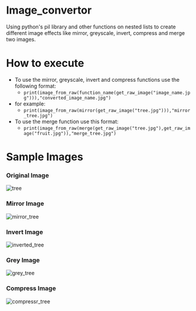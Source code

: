 # Image_convertor
 Using python's pil library and other functions on nested lists to create different image effects like mirror, greyscale, invert, compress and merge two images.

# How to execute

* To use the mirror, greyscale, invert and compress functions use the following format:   
    * `print(image_from_raw(function_name(get_raw_image("image_name.jpg"))),"converted_image_name.jpg")`   
* for example:   
    * `print(image_from_raw(mirror(get_raw_image("tree.jpg"))),"mirror_tree.jpg")`
* To use the merge function use this format:
   *  `print(image_from_raw(merge(get_raw_image("tree.jpg"),get_raw_image("fruit.jpg")),"merge_tree.jpg")`

# Sample Images

### Original Image   
![tree](sample_imgs/tree.png)   

### Mirror Image
![mirror_tree](sample_imgs/mirrortree.png)   

### Invert Image
![inverted_tree](sample_imgs/invertedtree.png)   

### Grey Image
![grey_tree](sample_imgs/greytree.png)   

### Compress Image
![compressr_tree](sample_imgs/compresstree.png)
